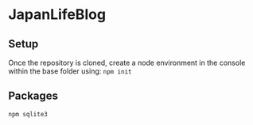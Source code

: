 # JapanLifeBlog

## Setup
Once the repository is cloned, create a node environment in the console within the base folder using:
`npm init`

## Packages
`npm sqlite3`